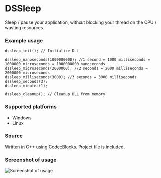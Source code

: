 # DSSleep

Sleep / pause your application, without blocking your thread on the CPU / wasting resources.

### Example usage
```gml
dssleep_init(); // Initialize DLL

dssleep_nanoseconds(1000000000); //1 second = 1000 milliseconds = 1000000 microseconds = 1000000000 nanoseconds
dssleep_microseconds(2000000); //2 seconds = 2000 milliseconds = 2000000 microseconds
dssleep_milliseconds(3000); //3 seconds = 3000 milliseconds
dssleep_seconds(3);
dssleep_minutes(1);

dssleep_cleanup(); // Cleanup DLL from memory
```

### Supported platforms
- Windows
- Linux

### Source
Written in C++ using Code::Blocks. Project file is included.

### Screenshot of usage
![Screenshot of usage](https://github.com/dukesoft/DSSleep/raw/master/screenshot.png)